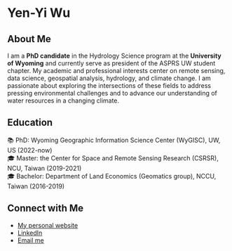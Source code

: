 # Yen-Yi Wu

## About Me
I am a **PhD candidate** in the Hydrology Science program at the **University of Wyoming** and currently serve as president of the ASPRS UW student chapter. My academic and professional interests center on remote sensing, data science, geospatial analysis, hydrology, and climate change. I am passionate about exploring the intersections of these fields to address pressing environmental challenges and to advance our understanding of water resources in a changing climate.


## Education
📚 PhD: Wyoming Geographic Information Science Center (WyGISC), UW, US (2022-now) <br>
🎓 Master: the Center for Space and Remote Sensing Research (CSRSR), NCU, Taiwan (2019-2021) <br>
🎓 Bachelor: Department of Land Economics (Geomatics group), NCCU, Taiwan (2016-2019) <br>

## Connect with Me
- [My personal website](https://yenyiwu.wordpress.com/)
- [LinkedIn](https://www.linkedin.com/in/yen-yi-wu/)
- [Email me](mailto:ywu10@uwyo.edu)
